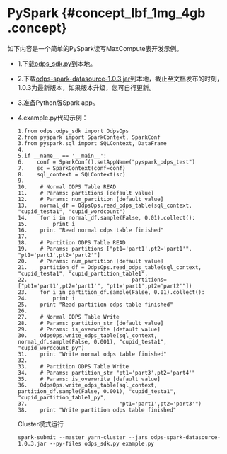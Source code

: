 # PySpark {#concept_lbf_1mg_4gb .concept}

如下内容是一个简单的PySpark读写MaxCompute表开发示例。

-   1.下载[odps\_sdk.py](https://github.com/aliyun/aliyun-cupid-sdk/blob/3.3.2-public/spark/spark-2.x/datasource/src/main/python/odps_sdk.py)到本地。
-   2.下载[odps-spark-datasource-1.0.3.jar](http://repo.aliyun.com/download/odps-spark-datasource-1.0.3.jar)到本地，截止至文档发布的时刻，1.0.3为最新版本，如果版本升级，您可自行更新。
-   3.准备Python版Spark app。
-   4.example.py代码示例：

    ```language-python
    1.from odps.odps_sdk import OdpsOps
    2.from pyspark import SparkContext, SparkConf
    3.from pyspark.sql import SQLContext, DataFrame
    4.
    5.if __name__ == '__main__':
    6.    conf = SparkConf().setAppName("pyspark_odps_test")
    7.    sc = SparkContext(conf=conf)
    8.    sql_context = SQLContext(sc)
    9.
    10.    # Normal ODPS Table READ
    11.    # Params: partitions [default value]
    12.    # Params: num_partition [default value]
    13.    normal_df = OdpsOps.read_odps_table(sql_context, "cupid_testa1", "cupid_wordcount")
    14.    for i in normal_df.sample(False, 0.01).collect():
    15.        print i
    16.    print "Read normal odps table finished"
    17.
    18.    # Partition ODPS Table READ
    19.    # Params: partitions ["pt1='part1',pt2='part1'", "pt1='part1',pt2='part2'"]
    20.    # Params: num_partition [default value]
    21.    partition_df = OdpsOps.read_odps_table(sql_context, "cupid_testa1", "cupid_partition_table1",
    22.                                 partitions=["pt1='part1',pt2='part1'", "pt1='part1',pt2='part2'"])
    23.    for i in partition_df.sample(False, 0.01).collect():
    24.        print i
    25.    print "Read partition odps table finished"
    26.
    27.    # Normal ODPS Table Write
    28.    # Params: partition_str [default value]
    29.    # Params: is_overwrite [default value]
    30.    OdpsOps.write_odps_table(sql_context, normal_df.sample(False, 0.001), "cupid_testa1", "cupid_wordcount_py")
    31.    print "Write normal odps table finished"
    32.
    33.    # Partition ODPS Table Write
    34.    # Params: partition_str "pt1='part3',pt2='part4'"
    35.    # Params: is_overwrite [default value]
    36.    OdpsOps.write_odps_table(sql_context, partition_df.sample(False, 0.001), "cupid_testa1", "cupid_partition_table1_py",
    37.                             "pt1='part1',pt2='part3'")
    38.    print "Write partition odps table finished"
    ```

    Cluster模式运行

    ```language-python
    spark-submit --master yarn-cluster --jars odps-spark-datasource-1.0.3.jar --py-files odps_sdk.py example.py
    ```


